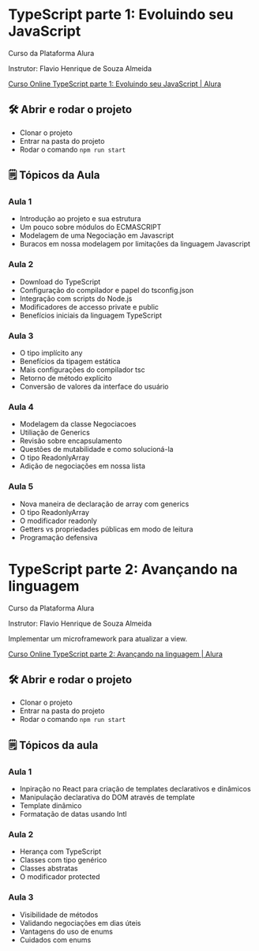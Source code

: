 # **TypeScript parte 1: Evoluindo seu JavaScript**

Curso da Plataforma Alura

Instrutor: Flavio Henrique de Souza Almeida

[Curso Online TypeScript parte 1: Evoluindo seu JavaScript | Alura](https://www.alura.com.br/curso-online-typescript-evoluindo-javascript)

## 🛠️ Abrir e rodar o projeto

- Clonar o projeto
- Entrar na pasta do projeto
- Rodar o comando `npm run start`

## 🗒️ Tópicos da Aula

### Aula 1

- Introdução ao projeto e sua estrutura
- Um pouco sobre módulos do ECMASCRIPT
- Modelagem de uma Negociação em Javascript
- Buracos em nossa modelagem por limitações da linguagem Javascript

### Aula 2

- Download do TypeScript
- Configuração do compilador e papel do tsconfig.json
- Integração com scripts do Node.js
- Modificadores de accesso private e public
- Benefícios iniciais da linguagem TypeScript

### Aula 3

- O tipo implícito any
- Benefícios da tipagem estática
- Mais configurações do compilador tsc
- Retorno de método explícito
- Conversão de valores da interface do usuário
### Aula 4

- Modelagem da classe Negociacoes
- Utiliação de Generics
- Revisão sobre encapsulamento
- Questões de mutabilidade e como solucioná-la
- O tipo ReadonlyArray
- Adição de negociações em nossa lista
### Aula 5

- Nova maneira de declaração de array com generics
- O tipo ReadonlyArray
- O modificador readonly
- Getters vs propriedades públicas em modo de leitura
- Programação defensiva


# TypeScript parte 2: Avançando na linguagem

Curso da Plataforma Alura

Instrutor: Flavio Henrique de Souza Almeida

Implementar um microframework para atualizar a view.

[Curso Online TypeScript parte 2: Avançando na linguagem | Alura](https://cursos.alura.com.br/course/typescript-avancando-linguagem)

## 🛠️ Abrir e rodar o projeto

- Clonar o projeto
- Entrar na pasta do projeto
- Rodar o comando `npm run start`

## 🗒️ Tópicos da aula

### Aula 1

- Inpiração no React para criação de templates declarativos e dinâmicos
- Manipulação declarativa do DOM através de template
- Template dinâmico
- Formatação de datas usando Intl
### Aula 2

- Herança com TypeScript
- Classes com tipo genérico
- Classes abstratas
- O modificador protected
### Aula 3

- Visibilidade de métodos
- Validando negociações em dias úteis
- Vantagens do uso de enums
- Cuidados com enums